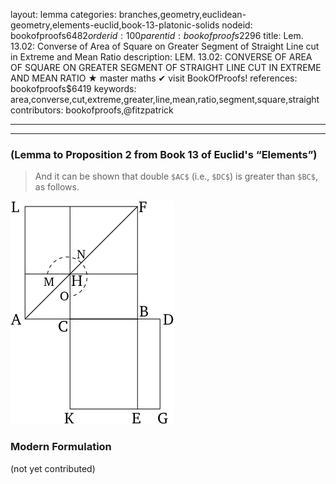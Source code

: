 layout: lemma
categories: branches,geometry,euclidean-geometry,elements-euclid,book-13-platonic-solids
nodeid: bookofproofs$6482
orderid: 100
parentid: bookofproofs$2296
title: Lem. 13.02: Converse of Area of Square on Greater Segment of Straight Line cut in Extreme and Mean Ratio
description: LEM. 13.02: CONVERSE OF AREA OF SQUARE ON GREATER SEGMENT OF STRAIGHT LINE CUT IN EXTREME AND MEAN RATIO &#9733; master maths &#10004; visit BookOfProofs!
references: bookofproofs$6419
keywords: area,converse,cut,extreme,greater,line,mean,ratio,segment,square,straight
contributors: bookofproofs,@fitzpatrick

---


---

### (Lemma to Proposition 2 from Book 13 of Euclid's “Elements”)

> And it can be shown that double `$AC$` (i.e., `$DC$`) is greater than `$BC$`, as follows.

![fig02e](https://github.com/bookofproofs/bookofproofs.github.io/blob/main/_sources/_assets/images/euclid/Book13/fig02e.png?raw=true)



### Modern Formulation

(not yet contributed)
